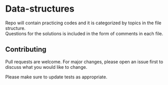 #  Data-structures
Repo will contain practicing codes and it is categorized by topics in the file structure.<br>
Questions for the solutions is included in the form of comments in each file.

## Contributing

Pull requests are welcome. For major changes, please open an issue first
to discuss what you would like to change.

Please make sure to update tests as appropriate.
